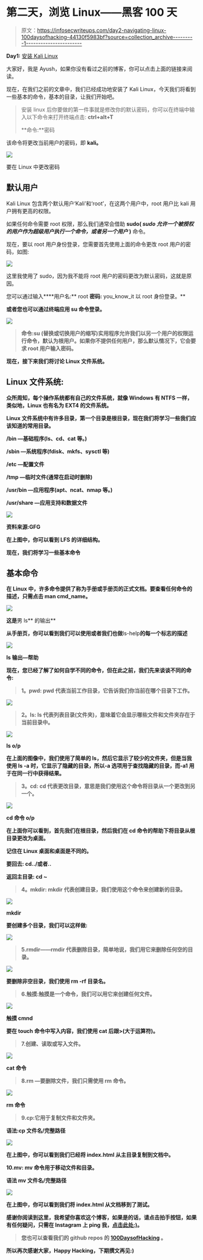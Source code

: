 # 第二天，浏览 Linux——黑客 100 天

> 原文：<https://infosecwriteups.com/day2-navigating-linux-100daysofhacking-44130f5983bf?source=collection_archive---------1----------------------->

**Day1:** [安装 Kali Linux](/day-1-installing-kali-linux-100daysofhacking-eeb5954e0837)

大家好，我是 Ayush，如果你没有看过之前的博客，你可以点击上面的链接来阅读。

现在，在我们之前的文章中，我们已经成功地安装了 Kali Linux，今天我们将看到一些基本的命令，基本的目录，让我们开始吧。

> 安装 linux 后你要做的第一件事就是修改你的默认密码，你可以在终端中输入以下命令来打开终端点击: **ctrl+alt+T**
> 
> **命令:**密码

该命令将更改当前用户的密码，即 **kali。**

![](img/fa9855bda8f58af8f727e0c2a910ef25.png)

要在 Linux 中更改密码

## 默认用户

Kali Linux 包含两个默认用户‘Kali’和‘root’，在这两个用户中，root 用户比 kali 用户拥有更高的权限。

如果任何命令需要 root 权限，那么我们通常会借助 **sudo( *sudo 允许一个被授权的用户作为超级用户执行一个命令，或者另一个用户* )** 命令。

现在，要以 root 用户身份登录，您需要首先使用上面的命令更改 root 用户的密码，如图:

![](img/37ca10c31ce1affa73f2d8156a90f7c8.png)

这里我使用了 sudo，因为我不能将 root 用户的密码更改为默认密码，这就是原因。

您可以通过输入****用户名:** root **密码:** you_know_it 以 root 身份登录。**

**或者您也可以通过终端应用 **su** 命令登录。**

**![](img/c85c5580e8a94a6eca2a53459cfa0bfa.png)**

> ****命令:su** (替换或切换用户的缩写)实用程序允许我们以另一个用户的权限运行**命令**，默认为根用户。如果你不提供任何用户，那么默认情况下，它会要求 root 用户输入密码。**

**现在，接下来我们将讨论 Linux 文件系统。**

## **Linux 文件系统:**

**众所周知，每个操作系统都有自己的文件系统，就像 Windows 有 NTFS 一样，类似地，Linux 也有名为 EXT4 的文件系统。**

**Linux 文件系统中有许多目录，第一个目录是根目录，现在我们将学习一些我们应该知道的常用目录。**

****/bin** —基础程序(ls、cd、cat 等。)**

****/sbin** —系统程序(fdisk、mkfs、sysctl 等)**

****/etc** —配置文件**

****/tmp** —临时文件(通常在启动时删除)**

****/usr/bin** —应用程序(apt、ncat、nmap 等。)**

****/usr/share** —应用支持和数据文件**

**![](img/ed2ef85e18a8c35e0d3e43c5082ca675.png)**

**资料来源:GFG**

**在上图中，你可以看到 LFS 的详细结构。**

**现在，我们将学习一些基本命令**

## **基本命令**

**在 Linux 中，许多命令提供了称为手册或手册页的正式文档。要查看任何命令的描述，只需点击 **man cmd_name。****

**![](img/4aeeddae49dfadce1b2d081f071051db.png)**

**这是**男 ls** 的输出**

**从手册页，你可以看到我们可以使用或者我们也做**ls-help**的每一个标志的描述**

**![](img/55e74d0b3bd0a44e322e311dd67edc99.png)**

****ls 输出—帮助****

**现在，您已经了解了如何自学不同的命令，但在此之前，我们先来谈谈不同的命令:**

> ****1。pwd:** pwd 代表当前工作目录，它告诉我们你当前在哪个目录下工作。**

**![](img/e4c9583f2ea6deb580c9db9da6566e4e.png)**

> ****2。ls:** ls 代表列表目录(文件夹)，意味着它会显示哪些文件和文件夹存在于当前目录中。**

**![](img/61a5e33089db77a6e941a7085c4a128c.png)**

**ls o/p**

**在上面的图像中，我们使用了简单的 ls，然后它显示了较少的文件夹，但是当我使用 ls -a 时，它显示了隐藏的目录，所以-a 选项用于查找隐藏的目录，而-a1 用于在同一行中获得结果。**

> ****3。cd:** cd 代表更改目录，意思是我们使用这个命令将目录从一个更改到另一个。**

**![](img/9f73b6e5ae2ecae7161693ea8912e5bb.png)**

**cd 命令 o/p**

**在上面你可以看到，首先我们在根目录，然后我们在 cd 命令的帮助下将目录从根目录更改为桌面。**

****记住在 Linux 桌面和桌面是不同的。****

****要回去:** cd../或者..**

****返回主目录:** cd ~**

> ****4。mkdir:** mkdir 代表创建目录，我们使用这个命令来创建新的目录。**

**![](img/fcac71b0f4bbaefc9dbef2c63d012761.png)**

**mkdir**

**要创建多个目录，我们可以这样做:**

**![](img/afc951e2aeec781ff3d635c0a34c9857.png)**

> **5.rmdir——rmdir 代表删除目录，简单地说，我们用它来删除任何空的目录。**

**![](img/6da8369f5eebe18209831d33ef5dc6f0.png)**

**要删除非空目录，我们使用 **rm -rf 目录名**。**

> **6.触摸:触摸是一个命令，我们可以用它来创建任何文件。**

**![](img/232000ba7b6351eadfeb2ad119043e68.png)**

**触摸 cmnd**

**要在 touch 命令中写入内容，我们使用 cat 后跟>(大于运算符)。**

> **7.创建、读取或写入文件。**

**![](img/e218d47abe9c46e5e044e4aaf826326a.png)**

**cat 命令**

> **8.rm —要删除文件，我们只需使用 rm 命令。**

**![](img/d6b07a5b424c5a552c2f0836bd3a09df.png)**

**rm 命令**

> **9.cp:它用于复制文件和文件夹。**

****语法:cp 文件名/完整路径****

**![](img/80829ba4de325e2071040b91dc420024.png)**

**在上图中，你可以看到我们已经将 index.html 从主目录复制到文档中。**

**10.mv: mv 命令用于移动文件和目录。**

****语法 mv 文件名/完整路径****

**![](img/771082838f13311bd16a5fe51be358e7.png)**

**在上图中，你可以看到我们将 index.html 从文档移到了测试。**

**感谢你阅读到这里，我希望你喜欢这个博客，如果是的话，请点击拍手按钮，如果有任何疑问，只需在 Instagram 上 ping 我，[点击此处:)](https://instagram.com/_3xabyt3_)。**

> **您也可以查看我们的 github repos 的 [100DaysofHacking](https://github.com/ayush098-hub/100DaysofHacking) 。**

**所以再次感谢大家，Happy Hacking，下期撰文再见:)**